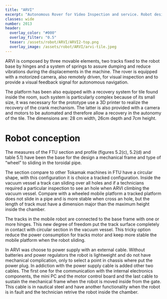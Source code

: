 ```yaml
---
title: "ARVI"
excerpt: "Autonomous Rover for Video Inspection and service. Robot designed and made on my PhD thesis"
classes: wide
number: 2013
header:
  overlay_color: "#000"
  overlay_filter: "0.5"
  teaser: /assets/robot/ARVI/ARVI2-top.png
  overlay_image: /assets/robot/ARVI/arvi-tile.jpeg
---
```


ARVI is composed by three movable elements, two tracks fixed to the robot base by hinges and a system of springs to assure dumping and reduce vibrations during the displacements in the machine. The rover is equipped with a motorized camera, also remotely driven, for visual inspection and to provide a visual feedback signal for autonomous navigation.

The platform has been also equipped with a recovery system for tile found inside the room, such system is particularly complex because of its small size, it was necessary for the prototype use a 3D printer to realize the recovery of the crank mechanism. The latter is also provided with a camera and motors to be automated and therefore allow a recovery in the autonomy of the tile. The dimensions are: 28 cm width, 26cm depth and 7cm height.

# Robot conception

The measures of the FTU section and profile (figures 5.2(c), 5.2(d) and table 5.1) have been the base for the design a mechanical frame and type of “wheel” to sliding in the toroidal pipe.

The section compare to other Tokamak machines in FTU have a circular shape, with this configuration it is choice a tracked configuration. Inside the vacuum vessel a track can sliding over all holes and if a technicians required a particular inspection to see an hole when ARVI climbing the vacuum vessel. Compare with a wheeled mobile platform a tracked platform does not slide in a pipe and is more stable when cross an hole, but the length of track must have a dimension major than the maximum height inside the chamber.

The tracks in the mobile robot are connected to the base frame with one or more hinges. This new degree of freedom put the track surface completely in contact with circular section in the vacuum vessel. This tricky option reduce the power consumption for tracks motor and keep more stable the mobile platform when the robot sliding.

In ARVI was choose to power supply with an external cable. Without batteries and power regulators the robot is lightweight and do not have mechanical complication, only to select a point in chassis where put the power plug. In addiction with the power supply cable is added other two cables. The first one for the communication with the internal electronics components, the mini PC and the motor control board and the last cable to sustain the mechanical frame when the robot is moved inside from the gate. This cable is in nautical steel and have another functionality when the robot is in fault and the technician retrive the robot inside the chamber.